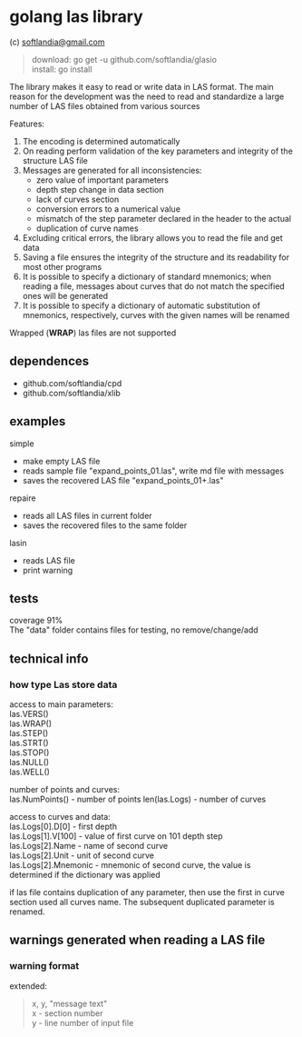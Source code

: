 # golang las library #

(c) softlandia@gmail.com

>download: go get -u github.com/softlandia/glasio  
>install: go install

The library makes it easy to read or write data in LAS format.
The main reason for the development was the need to read and standardize a large number of LAS files obtained from various sources

Features:

1. The encoding is determined automatically
2. On reading perform validation of the key parameters and integrity of the structure LAS file
3. Messages are generated for all inconsistencies:
    - zero value of important parameters
    - depth step change in data section
    - lack of curves section
    - conversion errors to a numerical value
    - mismatch of the step parameter declared in the header to the actual
    - duplication of curve names
4. Excluding critical errors, the library allows you to read the file and get data
5. Saving a file ensures the integrity of the structure and its readability for most other programs
6. It is possible to specify a dictionary of standard mnemonics; when reading a file, messages about curves that do not match the specified ones will be generated
7. It is possible to specify a dictionary of automatic substitution of mnemonics, respectively, curves with the given names will be renamed

Wrapped (__WRAP__) las files are not supported

## dependences ##

- github.com/softlandia/cpd
- github.com/softlandia/xlib

## examples ##

simple

- make empty LAS file
- reads sample file "expand_points_01.las", write md file with messages
- saves the recovered LAS file "expand_points_01+.las"

repaire

- reads all LAS files in current folder
- saves the recovered files to the same folder

lasin

- reads LAS file
- print warning

## tests ##

coverage 91%  
The "data" folder contains files for testing, no remove/change/add

## technical info ##

### how type Las store data ###

access to main parameters:  
las.VERS()  
las.WRAP()  
las.STEP()  
las.STRT()  
las.STOP()  
las.NULL()  
las.WELL()

number of points and curves:  
las.NumPoints() - number of points
len(las.Logs) - number of curves

access to curves and data:  
las.Logs[0].D[0] - first depth  
las.Logs[1].V[100] - value of first curve on 101 depth step  
las.Logs[2].Name - name of second curve  
las.Logs[2].Unit - unit of second curve  
las.Logs[2].Mnemonic - mnemonic of second curve, the value is determined if the dictionary was applied  

if las file contains duplication of any parameter, then use the first in curve
section used all curves name. The subsequent duplicated parameter is renamed.

## warnings generated when reading a LAS file ##

### warning format ###

extended:  
> x, y, "message text"  
> x - section number  
> y - line number of input file  


